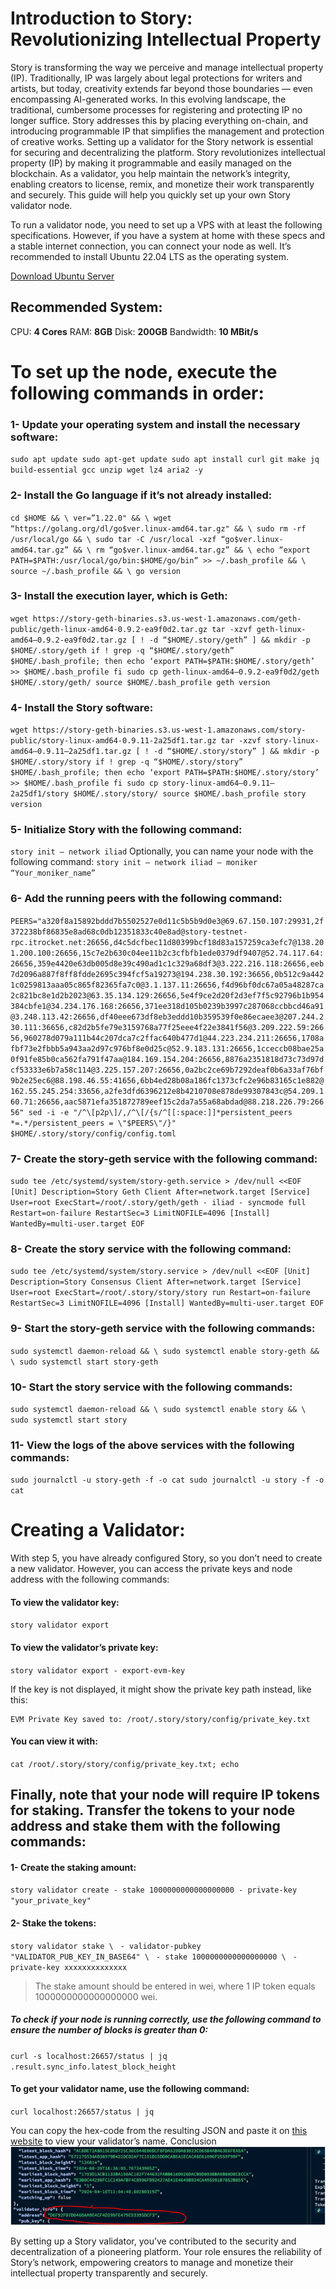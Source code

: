 # Introduction to Story: Revolutionizing Intellectual Property
Story is transforming the way we perceive and manage intellectual property (IP). Traditionally, IP was largely about legal protections for writers and artists, but today, creativity extends far beyond those boundaries — even encompassing AI-generated works. In this evolving landscape, the traditional, cumbersome processes for registering and protecting IP no longer suffice. Story addresses this by placing everything on-chain, and introducing programmable IP that simplifies the management and protection of creative works.
Setting up a validator for the Story network is essential for securing and decentralizing the platform. Story revolutionizes intellectual property (IP) by making it programmable and easily managed on the blockchain. As a validator, you help maintain the network’s integrity, enabling creators to license, remix, and monetize their work transparently and securely. This guide will help you quickly set up your own Story validator node.

To run a validator node, you need to set up a VPS with at least the following specifications. However, if you have a system at home with these specs and a stable internet connection, you can connect your node as well. It’s recommended to install Ubuntu 22.04 LTS as the operating system.

[Download Ubuntu Server](https://ubuntu.com/download/server)

## Recommended System:
CPU: **4 Cores**
RAM: **8GB**
Disk: **200GB**
Bandwidth: **10 MBit/s**

# To set up the node, execute the following commands in order:

### 1- Update your operating system and install the necessary software:
``
sudo apt update
sudo apt-get update
sudo apt install curl git make jq build-essential gcc unzip wget lz4 aria2 -y
``

### 2- Install the Go language if it’s not already installed:
``
cd $HOME && \
ver=”1.22.0" && \
wget “https://golang.org/dl/go$ver.linux-amd64.tar.gz" && \
sudo rm -rf /usr/local/go && \
sudo tar -C /usr/local -xzf “go$ver.linux-amd64.tar.gz” && \
rm “go$ver.linux-amd64.tar.gz” && \
echo “export PATH=$PATH:/usr/local/go/bin:$HOME/go/bin” >> ~/.bash_profile && \
source ~/.bash_profile && \
go version
``

### 3- Install the execution layer, which is Geth:
``
wget https://story-geth-binaries.s3.us-west-1.amazonaws.com/geth-public/geth-linux-amd64-0.9.2-ea9f0d2.tar.gz
tar -xzvf geth-linux-amd64–0.9.2-ea9f0d2.tar.gz
[ ! -d “$HOME/.story/geth” ] && mkdir -p $HOME/.story/geth
if ! grep -q “$HOME/.story/geth” $HOME/.bash_profile; then
 echo ‘export PATH=$PATH:$HOME/.story/geth’ >> $HOME/.bash_profile
fi
sudo cp geth-linux-amd64–0.9.2-ea9f0d2/geth $HOME/.story/geth/
source $HOME/.bash_profile
geth version
``

### 4- Install the Story software:
``
wget https://story-geth-binaries.s3.us-west-1.amazonaws.com/story-public/story-linux-amd64-0.9.11-2a25df1.tar.gz
tar -xzvf story-linux-amd64–0.9.11–2a25df1.tar.gz
[ ! -d “$HOME/.story/story” ] && mkdir -p $HOME/.story/story
if ! grep -q “$HOME/.story/story” $HOME/.bash_profile; then
 echo ‘export PATH=$PATH:$HOME/.story/story’ >> $HOME/.bash_profile
fi
sudo cp story-linux-amd64–0.9.11–2a25df1/story $HOME/.story/story/
source $HOME/.bash_profile
story version
``

### 5- Initialize Story with the following command:
`story init — network iliad`
Optionally, you can name your node with the following command:
`story init — network iliad — moniker “Your_moniker_name”`

### 6- Add the running peers with the following command:
``
PEERS="a320f8a15892bddd7b5502527e0d11c5b5b9d0e3@69.67.150.107:29931,2f372238bf86835e8ad68c0db12351833c40e8ad@story-testnet-rpc.itrocket.net:26656,d4c5dcfbec11d80399bcf18d83a157259ca3efc7@138.201.200.100:26656,15c7e2b630c04ee11b2c3cfbfb1ede0379df9407@52.74.117.64:26656,359e4420e63db005d8e39c490ad1c1c329a68df3@3.222.216.118:26656,eeb7d2096a887f8ff8fdde2695c394fcf5a19273@194.238.30.192:36656,0b512c9a4421c0259813aaa05c865f82365fa7c0@3.1.137.11:26656,f4d96bf0dc67a05a48287ca2c821bc8e1d2b2023@63.35.134.129:26656,5e4f9ce2d20f2d3ef7f5c92796b1b954384cbfe1@34.234.176.168:26656,371ee318d105b0239b3997c287068ccbbcd46a91@3.248.113.42:26656,df40eee673df8eb3eddd10b359539f0e86ecaee3@207.244.230.111:36656,c82d2b5fe79e3159768a77f25eee4f22e3841f56@3.209.222.59:26656,960278d079a111b44c207dca7c2ffac640b477d1@44.223.234.211:26656,1708afbf73e2fbbb5a943aa2d97c976bf8e0d25c@52.9.183.131:26656,1cceccb08bae25a0f91fe85b0ca562fa791f47aa@184.169.154.204:26656,8876a2351818d73c73d97dcf53333e6b7a58c114@3.225.157.207:26656,0a2bc2ce69b7292deaf0b6a33af76bf9b2e25ec6@88.198.46.55:41656,6bb4ed28b08a186fc1373cfc2e96b83165c1e882@162.55.245.254:33656,a2fe3dfd6396212e8b4210708e878de99307843c@54.209.160.71:26656,aac5871efa351872789eef15c2da7a55a68abdad@88.218.226.79:26656"
sed -i -e "/^\[p2p\]/,/^\[/{s/^[[:space:]]*persistent_peers *=.*/persistent_peers = \"$PEERS\"/}" $HOME/.story/story/config/config.toml
``

### 7- Create the story-geth service with the following command:
``
sudo tee /etc/systemd/system/story-geth.service > /dev/null <<EOF
[Unit]
Description=Story Geth Client
After=network.target
[Service]
User=root
ExecStart=/root/.story/geth/geth - iliad - syncmode full
Restart=on-failure
RestartSec=3
LimitNOFILE=4096
[Install]
WantedBy=multi-user.target
EOF
``

### 8- Create the story service with the following command:
``
sudo tee /etc/systemd/system/story.service > /dev/null <<EOF
[Unit]
Description=Story Consensus Client
After=network.target
[Service]
User=root
ExecStart=/root/.story/story/story run
Restart=on-failure
RestartSec=3
LimitNOFILE=4096
[Install]
WantedBy=multi-user.target
EOF
``

### 9- Start the story-geth service with the following commands:
``
sudo systemctl daemon-reload && \
sudo systemctl enable story-geth && \
sudo systemctl start story-geth
``

### 10- Start the story service with the following commands:
``
sudo systemctl daemon-reload && \
sudo systemctl enable story && \
sudo systemctl start story
``

### 11- View the logs of the above services with the following commands:
``
sudo journalctl -u story-geth -f -o cat
sudo journalctl -u story -f -o cat
``

# Creating a Validator:

With step 5, you have already configured Story, so you don’t need to create a new validator. However, you can access the private keys and node address with the following commands:

#### To view the validator key:
`story validator export`

#### To view the validator’s private key:
`story validator export - export-evm-key`

If the key is not displayed, it might show the private key path instead, like this:

    EVM Private Key saved to: /root/.story/story/config/private_key.txt

#### You can view it with:
`cat /root/.story/story/config/private_key.txt; echo`

## Finally, note that your node will require IP tokens for staking. Transfer the tokens to your node address and stake them with the following commands:

#### 1- Create the staking amount:
`story validator create - stake 1000000000000000000 - private-key "your_private_key"`

#### 2- Stake the tokens:
`story validator stake \`
` - validator-pubkey "VALIDATOR_PUB_KEY_IN_BASE64" \`
` - stake 1000000000000000000 \`
` - private-key xxxxxxxxxxxxxx`

> The stake amount should be entered in wei, where 1 IP token equals 1000000000000000000 wei.

##### To check if your node is running correctly, use the following command to ensure the number of blocks is greater than 0:
`curl -s localhost:26657/status | jq .result.sync_info.latest_block_height`

#### To get your validator name, use the following command:
`curl localhost:26657/status | jq`

You can copy the hex-code from the resulting JSON and paste it on [this website](https://testnet.story.explorers.guru/) to view your validator’s name.
Conclusion
![Validator info](/image.png)

By setting up a Story validator, you’ve contributed to the security and decentralization of a pioneering platform. Your role ensures the reliability of Story’s network, empowering creators to manage and monetize their intellectual property transparently and securely.
